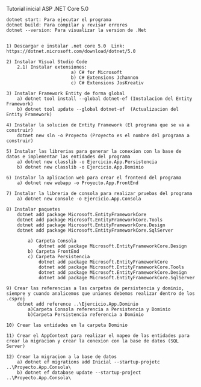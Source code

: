 Tutorial inicial ASP .NET Core 5.0

    dotnet start: Para ejecutar el programa
    dotnet build: Para compilar y revisar errores
    dotnet --version: Para visualizar la version de .Net


    1) Descargar e instalar .net core 5.0  Link: https://dotnet.microsoft.com/download/dotnet/5.0

    2) Instalar Visual Studio Code
        2.1) Instalar extensiones: 
                            a) C# for Microsoft
                            b) C# Extensions Jchannon
                            c) C# Extensions JosKreativ  

    3) Instalar Framework Entity de forma global
        a) dotnet tool install --global dotnet-ef (Instalacion del Entity Framework)
        b) dotnet tool update --global dotnet-ef  (Actualizacion del Entity Framework)

    4) Instalar la solucion de Entity Framework (El programa que se va a construir)
        dotnet new sln -o Proyecto (Proyecto es el nombre del programa a construir)

    5) Instalar las librerias para generar la conexion con la base de datos e implementar las entidades del programa
        a) dotnet new classlib -o Ejercicio.App.Persistencia
        b) dotnet new classlib -o Ejercicio.App.Dominio

    6) Instalar la aplicacion web para crear el frontend del programa
        a) dotnet new webapp -o Proyecto.App.FrontEnd 

    7) Instalar la libreria de consola para realizar pruebas del programa
        a) dotnet new console -o Ejercicio.App.Consola

    8) Instalar paquetes
        dotnet add package Microsoft.EntityFrameworkCore 
        dotnet add package Microsoft.EntityFrameworkCore.Tools
        dotnet add package Microsoft.EntityFrameworkCore.Design
        dotnet add package Microsoft.EntityFrameworkCore.SqlServer

            a) Carpeta Consola
                dotnet add package Microsoft.EntityFrameworkCore.Design
            b) Carpeta FrontEnd
            c) Carpeta Persistencia
                dotnet add package Microsoft.EntityFrameworkCore 
                dotnet add package Microsoft.EntityFrameworkCore.Tools
                dotnet add package Microsoft.EntityFrameworkCore.Design
                dotnet add package Microsoft.EntityFrameworkCore.SqlServer

    9) Crear las referencias a las carpetas de persistencia y dominio, siempre y cuando analicemos que uniones debemos realizar dentro de los .csproj
        dotnet add reference ..\Ejercicio.App.Dominio
            a)Carpeta Consola referencia a Persistencia y Dominio
            b)Carpeta Persistencia referencia a Dominio

    10) Crear las entidades en la carpeta Dominio

    11) Crear el AppContext para realizar el mapeo de las entidades para crear la migracion y crear la conexion con la base de datos (SQL Server)       

    12) Crear la migracion a la base de datos
        a) dotnet ef migrations add Inicial --startup-projetc ..\Proyecto.App.Consola\
        b) dotnet ef database update --startup-project ..\Proyecto.App.Consola\ 



